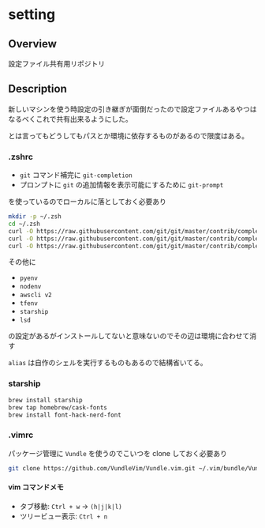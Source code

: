 # setting

## Overview

設定ファイル共有用リポジトリ

## Description

新しいマシンを使う時設定の引き継ぎが面倒だったので設定ファイルあるやつはなるべくこれで共有出来るようにした。

とは言ってもどうしてもパスとか環境に依存するものがあるので限度はある。

### .zshrc

- `git` コマンド補完に `git-completion`
- プロンプトに `git` の追加情報を表示可能にするために `git-prompt`

を使っているのでローカルに落としておく必要あり

```bash
mkdir -p ~/.zsh
cd ~/.zsh
curl -O https://raw.githubusercontent.com/git/git/master/contrib/completion/git-prompt.sh
curl -O https://raw.githubusercontent.com/git/git/master/contrib/completion/git-completion.bash
curl -O https://raw.githubusercontent.com/git/git/master/contrib/completion/git-completion.zsh
```

その他に

- `pyenv`
- `nodenv`
- `awscli v2`
- `tfenv`
- `starship`
- `lsd`

の設定があるがインストールしてないと意味ないのでその辺は環境に合わせて消す

`alias` は自作のシェルを実行するものもあるので結構省いてる。

### starship

```bash
brew install starship
brew tap homebrew/cask-fonts
brew install font-hack-nerd-font
```

### .vimrc

パッケージ管理に `Vundle` を使うのでこいつを clone しておく必要あり

```bash
git clone https://github.com/VundleVim/Vundle.vim.git ~/.vim/bundle/Vundle.vim
```

#### vim コマンドメモ

- タブ移動: `Ctrl + w` → `(h|j|k|l)`
- ツリービュー表示: `Ctrl + n`
